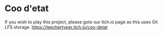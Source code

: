 # Coo d'etat
If you wish to play this project, please goto our itch.io page as this uses Git LFS storage.
https://leechertyper.itch.io/coo-detat
